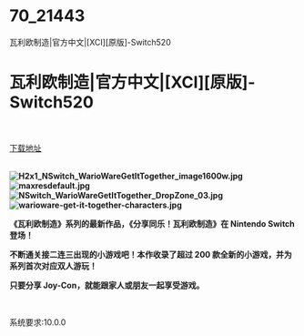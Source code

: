 # 70_21443
瓦利欧制造|官方中文|[XCI][原版]-Switch520
# 瓦利欧制造|官方中文|[XCI][原版]-Switch520
 <br/></br>
[下载地址](https://www.switch520.cc/article/21443 "下载地址")
<br/></br>

<p><strong><img title="H2x1_NSwitch_WarioWareGetItTogether_image1600w.jpg" src="https://www.switch520.cc/muke_img/2021_08_20_313498d8e3738.jpg" alt="H2x1_NSwitch_WarioWareGetItTogether_image1600w.jpg"></strong><br>
<strong><img title="maxresdefault.jpg" src="https://www.switch520.cc/muke_img/2021_08_20_566fcfae5d3bd.jpg" alt="maxresdefault.jpg"></strong><br>
<strong><img title="NSwitch_WarioWareGetItTogether_DropZone_03.jpg" src="https://www.switch520.cc/muke_img/2021_08_20_b7e1db0879956.jpg" alt="NSwitch_WarioWareGetItTogether_DropZone_03.jpg"></strong><br>
<strong><img title="warioware-get-it-together-characters.jpg" src="https://www.switch520.cc/muke_img/2021_08_20_3da8b0545259d.jpg" alt="warioware-get-it-together-characters.jpg">&nbsp;</strong></p>
<p><strong>《瓦利欧制造》系列的最新作品，《分享同乐！瓦利欧制造》在 Nintendo Switch 登场！</strong></p>
<p><strong>不断通关接二连三出现的小游戏吧！本作收录了超过 200 款全新的小游戏，并为系列首次对应双人游玩！</strong></p>
<p><strong>只要分享 Joy-Con，就能跟家人或朋友一起享受游戏。</strong></p>
<p>&nbsp;</p>
<p>系统要求:10.0.0</p>
